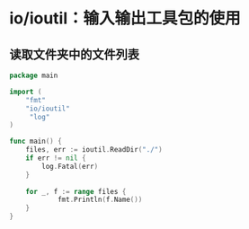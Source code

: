 # io/ioutil：输入输出工具包的使用
<p id="cffvT9gxo4ytU22EBbaMa3">

## 读取文件夹中的文件列表

</p>

<p id="rKJXZQ91ktxPNS3723Kt8j">

```Go
package main

import (
    "fmt"
    "io/ioutil"
     "log"
)

func main() {
    files, err := ioutil.ReadDir("./")
    if err != nil {
        log.Fatal(err)
    }
 
    for _, f := range files {
            fmt.Println(f.Name())
    }
}
```


</p>

<p id="qgwhsJQwGxmkpMAkgVx1La">



</p>
